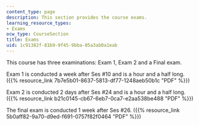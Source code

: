 ```yaml
---
content_type: page
description: This section provides the course exams.
learning_resource_types:
- Exams
ocw_type: CourseSection
title: Exams
uid: 1c91382f-81b9-9f45-9bba-05a3ab0a1eab
---
```


This course has three examinations: Exam 1, Exam 2 and a Final exam.

Exam 1 is conducted a week after Ses #10 and is a hour and a half long. ({{% resource_link 7b7e5b01-8637-5813-df77-1248aeb50b1c "PDF" %}})

Exam 2 is conducted 2 days after Ses #24 and is a hour and a half long. ({{% resource_link b21c0145-cb67-6eb7-0ca7-e2aa538be488 "PDF" %}})

The final exam is conducted 1 week after Ses #26. ({{% resource_link 5b0aff82-9a70-d9ed-f691-0757f82f0464 "PDF" %}})